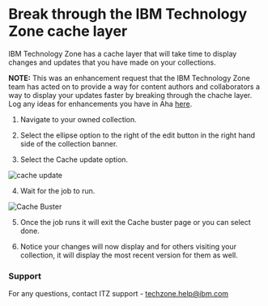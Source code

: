 # Break through the IBM Technology Zone cache layer

IBM Technology Zone has a cache layer that will take time to display changes and updates that you have made on your collections.

**NOTE:** This was an enhancement request that the IBM Technology Zone team has acted on to provide a way for content authors and collaborators a way to display your updates faster by breaking through the chache layer. Log any ideas for enhancements you have in Aha [here](https://ibm.biz/techzone-enhancements). 

1. Navigate to your owned collection.

2. Select the ellipse option to the right of the edit button in the right hand side of the collection banner. 

3. Select the Cache update option.

![cache update](https://github.com/IBM/itz-support-public/blob/main/IBM-Technology-Zone/IBM-Technology-Zone-Runbooks/Images/cacheupdate.png)

4. Wait for the job to run. 

![Cache Buster](https://github.com/IBM/itz-support-public/blob/main/IBM-Technology-Zone/IBM-Technology-Zone-Runbooks/Images/cache%20buster.png)

5. Once the job runs it will exit the Cache buster page or you can select done. 

6. Notice your changes will now display and for others visiting your collection, it will display the most recent version for them as well.

### Support

For any questions, contact ITZ support - techzone.help@ibm.com
